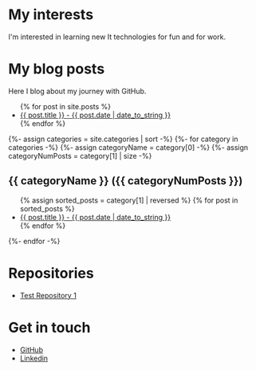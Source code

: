 # My interests
I'm interested in learning new It technologies for fun and for work.

# My blog posts
Here I blog about my journey with GitHub.
<ul>
    {% for post in site.posts %}
        <li>
            <a href="{{ post.url }}">{{ post.title }} - {{ post.date | date_to_string }}</a>
        </li>
    {% endfor %}
</ul>



{%- assign categories = site.categories | sort -%}
{%- for category in categories -%}
{%- assign categoryName = category[0] -%}
{%- assign categoryNumPosts = category[1] | size -%}
<h2 id="{{categoryName | uri_escape | downcase }}">{{ categoryName }} ({{ categoryNumPosts }})</h2>

<ul>
    {% assign sorted_posts = category[1] | reversed %}
    {% for post in sorted_posts %}
    <li>
        <a href="{{ post.url }}">{{ post.title }} - {{ post.date | date_to_string }}</a>
    </li>
    {% endfor %}
</ul>

{%- endfor -%}

# Repositories
<ul>
    <li><a href="https://james-hunter.github.io/test1/">Test Repository 1</a></li>        
</ul>

# Get in touch
<ul>
<li><a href="https://github.com/{{ site.github_username}}">GitHub</a></li>
<li><a href="https://www.linkedin.com/in/james-hunter-ba3721114/">Linkedin</a></li>
</ul>


